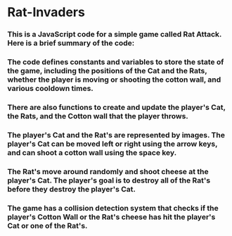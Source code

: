 # Rat-Invaders

### This is a JavaScript code for a simple game called Rat Attack. Here is a brief summary of the code:

### The code defines constants and variables to store the state of the game, including the positions of the Cat and the Rats, whether the player is moving or shooting the cotton wall, and various cooldown times.

### There are also functions to create and update the player's Cat, the Rats, and the Cotton wall that the player throws.

### The player's Cat and the Rat's are represented by images. The player's Cat can be moved left or right using the arrow keys, and can shoot a cotton wall using the space key.

### The Rat's move around randomly and shoot cheese at the player's Cat. The player's goal is to destroy all of the Rat's before they destroy the player's Cat.

### The game has a collision detection system that checks if the player's Cotton Wall or the Rat's cheese has hit the player's Cat or one of the Rat's.

